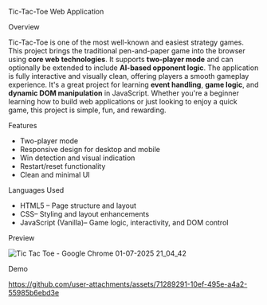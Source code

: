  Tic-Tac-Toe Web Application

 Overview

Tic-Tac-Toe is one of the most well-known and easiest strategy games. This project brings the traditional pen-and-paper game into the browser using **core web technologies**. It supports **two-player mode** and can optionally be extended to include **AI-based opponent logic**.
The application is fully interactive and visually clean, offering players a smooth gameplay experience. It's a great project for learning **event handling**, **game logic**, and **dynamic DOM manipulation** in JavaScript.
Whether you're a beginner learning how to build web applications or just looking to enjoy a quick game, this project is simple, fun, and rewarding.

 Features

-  Two-player mode
- Responsive design for desktop and mobile
- Win detection and visual indication
-  Restart/reset functionality
- Clean and minimal UI

 Languages Used

- HTML5 – Page structure and layout
- CSS– Styling and layout enhancements
- JavaScript (Vanilla)– Game logic, interactivity, and DOM control
  

Preview

![Tic Tac Toe - Google Chrome 01-07-2025 21_04_42](https://github.com/user-attachments/assets/3e2bd639-ec13-424d-918b-78344e59b363)


Demo

https://github.com/user-attachments/assets/71289291-10ef-495e-a4a2-55985b6ebd3e

